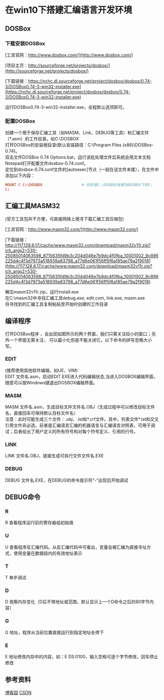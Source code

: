 # 在win10下搭建汇编语言开发环境

## DOSBox

### 下载安装DOSBox

[工具官网：http://www.dosbox.com/](http://www.dosbox.com/)

[项目主页：http://sourceforge.net/projects/dosbox/](http://sourceforge.net/projects/dosbox/)

[下载链接：https://nchc.dl.sourceforge.net/project/dosbox/dosbox/0.74-3/DOSBox0.74-3-win32-installer.exe](https://nchc.dl.sourceforge.net/project/dosbox/dosbox/0.74-3/DOSBox0.74-3-win32-installer.exe)

运行DOSBox0.74-3-win32-installer.exe，全程默认选项即可。

### 配置DOSBox

创建一个用于保存汇编工具（如MASM、Link、DEBUG等工具）和汇编文件（*.asm）的工作目录。如C:\DOSBOX</br>
打开DOSBox的安装根目录(默认安装路径：C:\Program Files (x86)\DOSBox-0.74)。</br>
双击文件DOSBox 0.74 Options.bat，运行该批处理文件后系统会用文本文档Notepad打开配置文件dosbox-0.74.conf。</br>
定位到dosbox-0.74.conf文件的[autoexec]节点（一般在该文件末尾），在文件中添加以下内容：

```conf
MOUNT C C:\DOSBOX                  # 将目录C:\DOSBOX挂载为DOSBOX下的C:
C:
```

## 汇编工具MASM32

(官方工具包并不方便，可直接网络上搜寻下载汇编工具压缩包)</br>

[工具官网：http://www.masm32.com/](http://www.masm32.com/)

[下载链接：http://117.128.6.17/cache/www.masm32.com/download/masm32v11r.zip?ich_args2=530-25085014063598_8715635fd9b3c204d046e7b9dc4f0fba_10001002_9c896225d4c4f3d7973a518939a83798_a77d6e061f56ff5f6a185ae79a2f9018](http://117.128.6.17/cache/www.masm32.com/download/masm32v11r.zip?ich_args2=530-25085014063598_8715635fd9b3c204d046e7b9dc4f0fba_10001002_9c896225d4c4f3d7973a518939a83798_a77d6e061f56ff5f6a185ae79a2f9018)

解压masm32v11r.zip，运行install.exe</br>
在C:\masm32中寻找汇编工具debug.exe, edit.com, link.exe, masm.exe</br>
将寻找到的汇编工具复制粘贴至开始时创建的工作目录</br>

## 编译程序

打开DOSBox程序 ，会出现如图所示的两个界面，我们只需关注较小的窗口；另外一个界面无需关注， 可以最小化但是不能关闭它。以下命令的拼写忽略大小写。

### EDIT

(推荐使用其他软件编辑，如UE、VIM)</br>
EDIT 文件名.asm，启动EDIT.EXE进入代码编辑状态,当进入DOSBOX编辑界面，随意可以按Windows键退出DOSBOX编辑界面。

### MASM

MASM 文件名.asm，生成目标文件文件名.OBJ（生成过程中可以修改目标文件名，直接回车可保持默认目标文件名）</br>
注意：此时可能生成三个文件：*.obj、*.lst和*.crf文件。其中，列表文件*.lst和交叉引用文件非必选，前者是汇编语言汇编的机器语言与汇编语言对照表，可用于调试；后者给出了用户定义的所有符号和对每个符号定义、引用的行号。

### LINK

LINK 文件名.OBJ，链接生成可执行文件文件名.EXE

### DEBUG

DEBUG 文件名.EXE，在DEBUG的命令提示符“-”出现后开始调试

## DEBUG命令

### R

R 查看程序运行前的寄存器组初始值

### U

U 查看程序反汇编代码。从反汇编代码中可看出，变量会被汇编为直接寻址方式，使用变量在数据段内的有效地址表示

### T

T 单步调试

### D

D 观察内存变化（D后不带地址或范围，默认显示上一个D命令之后的80字节内容）

### G

G 地址，程序从当前位置直接运行到指定地址处停下

### E

E 地址修改内存中的内容，如：E DS:0100，输入空格可逐个字节修改，回车停止修改

## 参考资料

[博客园](https://www.cnblogs.com/zyever/p/7919007.html)
[CSDN](https://blog.csdn.net/doniexun/article/details/45438457)
